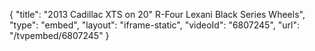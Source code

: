{
    "title": "2013 Cadillac XTS on 20\" R-Four Lexani Black Series Wheels",
    "type": "embed",
    "layout": "iframe-static",
    "videoId": "6807245",
    "url": "\/tvpembed\/6807245"
}